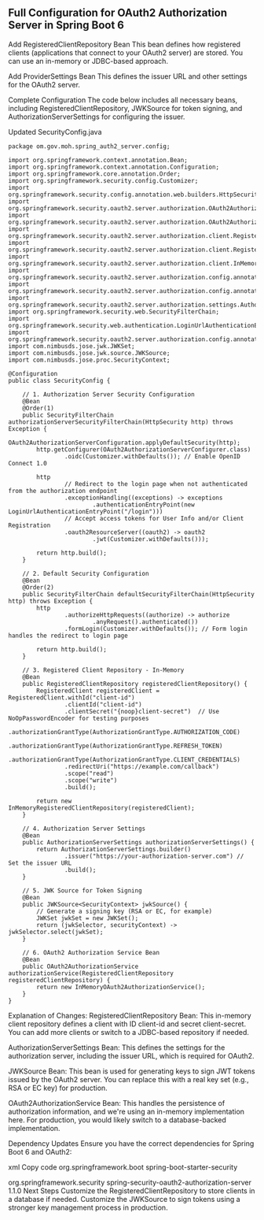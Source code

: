 ## Full Configuration for OAuth2 Authorization Server in Spring Boot 6
Add RegisteredClientRepository Bean
This bean defines how registered clients (applications that connect to your OAuth2 server) are stored. You can use an in-memory or JDBC-based approach.

Add ProviderSettings Bean
This defines the issuer URL and other settings for the OAuth2 server.

Complete Configuration
The code below includes all necessary beans, including RegisteredClientRepository, JWKSource for token signing, and AuthorizationServerSettings for configuring the issuer.

Updated SecurityConfig.java
```
package om.gov.moh.spring_auth2_server.config;

import org.springframework.context.annotation.Bean;
import org.springframework.context.annotation.Configuration;
import org.springframework.core.annotation.Order;
import org.springframework.security.config.Customizer;
import org.springframework.security.config.annotation.web.builders.HttpSecurity;
import org.springframework.security.oauth2.server.authorization.OAuth2AuthorizationService;
import org.springframework.security.oauth2.server.authorization.OAuth2AuthorizationService;
import org.springframework.security.oauth2.server.authorization.client.RegisteredClient;
import org.springframework.security.oauth2.server.authorization.client.RegisteredClientRepository;
import org.springframework.security.oauth2.server.authorization.client.InMemoryRegisteredClientRepository;
import org.springframework.security.oauth2.server.authorization.config.annotation.web.configuration.OAuth2AuthorizationServerConfiguration;
import org.springframework.security.oauth2.server.authorization.config.annotation.web.configurers.OAuth2AuthorizationServerConfigurer;
import org.springframework.security.oauth2.server.authorization.settings.AuthorizationServerSettings;
import org.springframework.security.web.SecurityFilterChain;
import org.springframework.security.web.authentication.LoginUrlAuthenticationEntryPoint;
import org.springframework.security.oauth2.server.authorization.config.annotation.web.configuration.EnableOAuth2AuthorizationServer;
import com.nimbusds.jose.jwk.JWKSet;
import com.nimbusds.jose.jwk.source.JWKSource;
import com.nimbusds.jose.proc.SecurityContext;

@Configuration
public class SecurityConfig {

    // 1. Authorization Server Security Configuration
    @Bean
    @Order(1)
    public SecurityFilterChain authorizationServerSecurityFilterChain(HttpSecurity http) throws Exception {
        OAuth2AuthorizationServerConfiguration.applyDefaultSecurity(http);
        http.getConfigurer(OAuth2AuthorizationServerConfigurer.class)
                .oidc(Customizer.withDefaults()); // Enable OpenID Connect 1.0

        http
                // Redirect to the login page when not authenticated from the authorization endpoint
                .exceptionHandling((exceptions) -> exceptions
                        .authenticationEntryPoint(new LoginUrlAuthenticationEntryPoint("/login")))
                // Accept access tokens for User Info and/or Client Registration
                .oauth2ResourceServer((oauth2) -> oauth2
                        .jwt(Customizer.withDefaults()));

        return http.build();
    }

    // 2. Default Security Configuration
    @Bean
    @Order(2)
    public SecurityFilterChain defaultSecurityFilterChain(HttpSecurity http) throws Exception {
        http
                .authorizeHttpRequests((authorize) -> authorize
                        .anyRequest().authenticated())
                .formLogin(Customizer.withDefaults()); // Form login handles the redirect to login page

        return http.build();
    }

    // 3. Registered Client Repository - In-Memory
    @Bean
    public RegisteredClientRepository registeredClientRepository() {
        RegisteredClient registeredClient = RegisteredClient.withId("client-id")
                .clientId("client-id")
                .clientSecret("{noop}client-secret")  // Use NoOpPasswordEncoder for testing purposes
                .authorizationGrantType(AuthorizationGrantType.AUTHORIZATION_CODE)
                .authorizationGrantType(AuthorizationGrantType.REFRESH_TOKEN)
                .authorizationGrantType(AuthorizationGrantType.CLIENT_CREDENTIALS)
                .redirectUri("https://example.com/callback")
                .scope("read")
                .scope("write")
                .build();

        return new InMemoryRegisteredClientRepository(registeredClient);
    }

    // 4. Authorization Server Settings
    @Bean
    public AuthorizationServerSettings authorizationServerSettings() {
        return AuthorizationServerSettings.builder()
                .issuer("https://your-authorization-server.com") // Set the issuer URL
                .build();
    }

    // 5. JWK Source for Token Signing
    @Bean
    public JWKSource<SecurityContext> jwkSource() {
        // Generate a signing key (RSA or EC, for example)
        JWKSet jwkSet = new JWKSet();
        return (jwkSelector, securityContext) -> jwkSelector.select(jwkSet);
    }

    // 6. OAuth2 Authorization Service Bean
    @Bean
    public OAuth2AuthorizationService authorizationService(RegisteredClientRepository registeredClientRepository) {
        return new InMemoryOAuth2AuthorizationService();
    }
}
```
Explanation of Changes:
RegisteredClientRepository Bean:
This in-memory client repository defines a client with ID client-id and secret client-secret. You can add more clients or switch to a JDBC-based repository if needed.

AuthorizationServerSettings Bean:
This defines the settings for the authorization server, including the issuer URL, which is required for OAuth2.

JWKSource Bean:
This bean is used for generating keys to sign JWT tokens issued by the OAuth2 server. You can replace this with a real key set (e.g., RSA or EC key) for production.

OAuth2AuthorizationService Bean:
This handles the persistence of authorization information, and we're using an in-memory implementation here. For production, you would likely switch to a database-backed implementation.

Dependency Updates
Ensure you have the correct dependencies for Spring Boot 6 and OAuth2:

xml
Copy code
<dependency>
    <groupId>org.springframework.boot</groupId>
    <artifactId>spring-boot-starter-security</artifactId>
</dependency>

<dependency>
    <groupId>org.springframework.security</groupId>
    <artifactId>spring-security-oauth2-authorization-server</artifactId>
    <version>1.1.0</version> <!-- Check for the latest version compatible with Spring Boot 6 -->
</dependency>
Next Steps
Customize the RegisteredClientRepository to store clients in a database if needed.
Customize the JWKSource to sign tokens using a stronger key management process in production.
